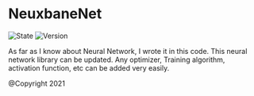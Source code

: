 # NeuxbaneNet
![State](https://img.shields.io/badge/state-unfinished-ff2222.svg)
![Version](https://img.shields.io/badge/version-Alpha0.0.0.0-00ffaa.svg)

As far as I know about Neural Network, I wrote it in this code. This neural network library can be updated. Any optimizer, Training algorithm, activation function, etc can be added very easily.

@Copyright 2021
